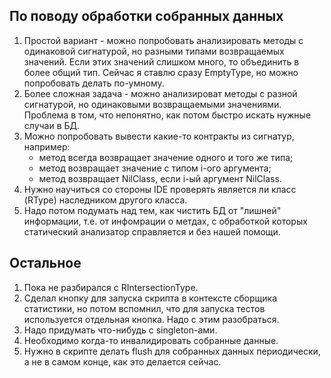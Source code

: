 По поводу обработки собранных данных
---
1. Простой вариант - можно попробовать анализировать методы с одинаковой сигнатурой, но разными типами возвращаемых значений. Если этих значений слишком много, то объединить в более общий тип. Сейчас я ставлю сразу EmptyType, но можно попробовать делать по-умному.
2. Более сложная задача - можно анализироват методы с разной сигнатурой, но одинаковыми возвращаемыми значениями. Проблема в том, что непонятно, как потом быстро искать нужные случаи в БД.
3. Можно попробовать вывести какие-то контракты из сигнатур, например:
    - метод всегда возвращает значение одного и того же типа;
    - метод возвращает значение с типом i-ого аргумента;
    - метод возвращает NilClass, если i-ый аргумент NilClass.
4. Нужно научиться со стороны IDE проверять является ли класс (RType) наследником другого класса.
5. Надо потом подумать над тем, как чистить БД от "лишней" информации, т.е. от инфомрации о метдах, с обработкой которых статический анализатор справляется и без нашей помощи.

Остальное
---
1. Пока не разбирался с RIntersectionType.
2. Сделал кнопку для запуска скрипта в контексте сборщика статистики, но потом вспомнил, что для запуска тестов используется отдельная кнопка. Надо с этим разобраться.
3. Надо придумать что-нибудь с singleton-ами.
4. Необходимо когда-то инвалидировать собранные данные.
5. Нужно в скрипте делать flush для собранных данных периодически, а не в самом конце, как это делается сейчас.